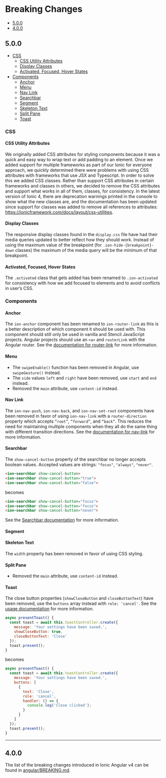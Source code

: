 # Breaking Changes

- [5.0.0](#5.0.0)
- [4.0.0](#4.0.0)


## 5.0.0

- [CSS](#css)
  * [CSS Utility Attributes](#css-utility-attributes)
  * [Display Classes](#display-classes)
  * [Activated, Focused, Hover States](#activated--focused--hover-states)
- [Components](#components)
  * [Anchor](#anchor)
  * [Menu](#menu)
  * [Nav Link](#nav-link)
  * [Searchbar](#searchbar)
  * [Segment](#segment)
  * [Skeleton Text](#skeleton-text)
  * [Split Pane](#split-pane)
  * [Toast](#toast)


### CSS

#### CSS Utility Attributes

We originally added CSS attributes for styling components because it was a quick and easy way to wrap text or add padding to an element. Once we added support for multiple frameworks as part of our Ionic for everyone approach, we quickly determined there were problems with using CSS attributes with frameworks that use JSX and Typescript. In order to solve this we added CSS classes. Rather than support CSS attributes in certain frameworks and classes in others, we decided to remove the CSS attributes and support what works in all of them, classes, for consistency. In the latest version of Ionic 4, there are deprecation warnings printed in the console to show what the new classes are, and the documentation has been updated since support for classes was added to remove all references to attributes: https://ionicframework.com/docs/layout/css-utilities.


#### Display Classes

The responsive display classes found in the `display.css` file have had their media queries updated to better reflect how they should work. Instead of using the maximum value of the breakpoint (for `.ion-hide-{breakpoint}-down` classes) the maximum of the media query will be the minimum of that breakpoint.


#### Activated, Focused, Hover States

The `.activated` class that gets added has been renamed to `.ion-activated` for consistency with how we add focused to elements and to avoid conflicts in user’s CSS.

<!-- TODO mention some of the changes to the hover values: https://github.com/ionic-team/ionic/pull/19440 -->


### Components

#### Anchor

The `ion-anchor` component has been renamed to `ion-router-link` as this is a better description of which component it should be used with. This component should still only be used in vanilla and Stencil JavaScript projects. Angular projects should use an `<a>` and `routerLink` with the Angular router. See the [documentation for router-link](https://ionicframework.com/docs/api/router-link) for more information.


#### Menu

- The `swipeEnable()` function has been removed in Angular, use `swipeGesture()` instead.
- The `side` values `left` and `right` have been removed, use `start` and `end` instead.
- Removed the `main` attribute, use `content-id` instead.


#### Nav Link

The `ion-nav-push`, `ion-nav-back`, and `ion-nav-set-root` components have been removed in favor of using `ion-nav-link` with a `router-direction` property which accepts `”root”`, `“forward”`, and `“back”`. This reduces the need for maintaining multiple components when they all do the same thing with different transition directions. See the [documentation for nav-link](https://ionicframework.com/docs/api/nav-link) for more information.


#### Searchbar

The `show-cancel-button` property of the searchbar no longer accepts boolean values. Accepted values are strings: `"focus"`, `"always"`, `"never"`.

```html
<ion-searchbar show-cancel-button>
<ion-searchbar show-cancel-button="true">
<ion-searchbar show-cancel-button="false">
```

becomes

```html
<ion-searchbar show-cancel-button="focus">
<ion-searchbar show-cancel-button="focus">
<ion-searchbar show-cancel-button="never">
```

See the [Searchbar documentation](https://ionicframework.com/docs/api/searchbar#properties) for more information.


#### Segment

<!-- TODO https://gist.github.com/brandyscarney/e6cfe43c359bb2c932e12f8d615e1669 -->


#### Skeleton Text

The `width` property has been removed in favor of using CSS styling.


#### Split Pane
- Removed the `main` attribute, use `content-id` instead.


#### Toast

The close button properties (`showCloseButton` and `closeButtonText`) have been removed, use the `buttons` array instead with `role: 'cancel'`. See the [usage documentation](https://ionicframework.com/docs/api/toast#usage) for more information.

```javascript
async presentToast() {
  const toast = await this.toastController.create({
    message: 'Your settings have been saved.',
    showCloseButton: true,
    closeButtonText: 'Close'
  });
  toast.present();
}
```

becomes

```javascript
async presentToast() {
  const toast = await this.toastController.create({
    message: 'Your settings have been saved.',
    buttons: [
      {
        text: 'Close',
        role: 'cancel',
        handler: () => {
          console.log('Close clicked');
        }
      }
    ]
  });
  toast.present();
}
```


--------------------------------------------------------------------------------------------------

## 4.0.0

The list of the breaking changes introduced in Ionic Angular v4 can be found in [angular/BREAKING.md](https://github.com/ionic-team/ionic/blob/master/angular/BREAKING.md).
